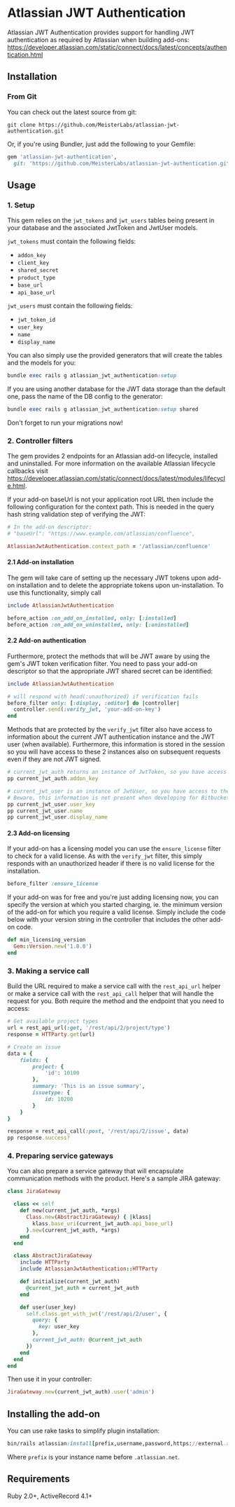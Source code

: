 # Atlassian JWT Authentication

Atlassian JWT Authentication provides support for handling JWT authentication as required by
 Atlassian when building add-ons: https://developer.atlassian.com/static/connect/docs/latest/concepts/authentication.html

## Installation

### From Git

You can check out the latest source from git:

    git clone https://github.com/MeisterLabs/atlassian-jwt-authentication.git

Or, if you're using Bundler, just add the following to your Gemfile:

```ruby
gem 'atlassian-jwt-authentication', 
  git: 'https://github.com/MeisterLabs/atlassian-jwt-authentication.git'
```

## Usage

### 1. Setup

This gem relies on the `jwt_tokens` and `jwt_users` tables being present in your database and 
the associated JwtToken and JwtUser models.

`jwt_tokens` must contain the following fields:

* `addon_key`
* `client_key`
* `shared_secret`
* `product_type`
* `base_url`
* `api_base_url`

`jwt_users` must contain the following fields:
* `jwt_token_id`
* `user_key`
* `name`
* `display_name`

You can also simply use the provided generators that will create the tables and the models for you:

```ruby
bundle exec rails g atlassian_jwt_authentication:setup
```

If you are using another database for the JWT data storage than the default one, pass the name of the DB config to the generator:
```ruby
bundle exec rails g atlassian_jwt_authentication:setup shared
```

Don't forget to run your migrations now!

### 2. Controller filters

The gem provides 2 endpoints for an Atlassian add-on lifecycle, installed and uninstalled. 
For more information on the available Atlassian lifecycle callbacks visit 
https://developer.atlassian.com/static/connect/docs/latest/modules/lifecycle.html.

If your add-on baseUrl is not your application root URL then include the following 
configuration for the context path. This is needed in the query hash string validation 
step of verifying the JWT:
```ruby
# In the add-on descriptor:
# "baseUrl": "https://www.example.com/atlassian/confluence",

AtlassianJwtAuthentication.context_path = '/atlassian/confluence'
```

#### 2.1 Add-on installation
The gem will take care of setting up the necessary JWT tokens upon add-on installation and to
delete the appropriate tokens upon un-installation. To use this functionality, simply call
 
```ruby
include AtlassianJwtAuthentication

before_action :on_add_on_installed, only: [:installed]
before_action :on_add_on_uninstalled, only: [:uninstalled]
```

#### 2.2 Add-on authentication
Furthermore, protect the methods that will be JWT aware by using the gem's
JWT token verification filter. You need to pass your add-on descriptor so that
the appropriate JWT shared secret can be identified:

```ruby
include AtlassianJwtAuthentication

# will respond with head(:unauthorized) if verification fails
before_filter only: [:display, :editor] do |controller|
  controller.send(:verify_jwt, 'your-add-on-key')
end
```

Methods that are protected by the `verify_jwt` filter also have access to information
about the current JWT authentication instance and the JWT user (when available).
Furthermore, this information is stored in the session so you will have access
to these 2 instances also on subsequent requests even if they are not JWT signed.

```ruby
# current_jwt_auth returns an instance of JwtToken, so you have access to the fields described above
pp current_jwt_auth.addon_key

# current_jwt_user is an instance of JwtUser, so you have access to the Atlassian user information.
# Beware, this information is not present when developing for Bitbucket.
pp current_jwt_user.user_key
pp current_jwt_user.name
pp current_jwt_user.display_name
```

#### 2.3 Add-on licensing
If your add-on has a licensing model you can use the `ensure_license` filter to check for a valid license.
As with the `verify_jwt` filter, this simply responds with an unauthorized header if there is no valid license
for the installation.

```ruby
before_filter :ensure_license
```
If your add-on was for free and you're just adding licensing now, you can specify
the version at which you started charging, ie. the minimum version of the add-on
for which you require a valid license. Simply include the code below with your version
string in the controller that includes the other add-on code.
```ruby
def min_licensing_version
  Gem::Version.new('1.0.0')
end
```

### 3. Making a service call

Build the URL required to make a service call with the `rest_api_url` helper or
make a service call with the `rest_api_call` helper that will handle the request for you.
Both require the method and the endpoint that you need to access:

```ruby
# Get available project types
url = rest_api_url(:get, '/rest/api/2/project/type')
response = HTTParty.get(url)

# Create an issue
data = {
    fields: {
        project: {
            'id': 10100
        },
        summary: 'This is an issue summary',
        issuetype: {
            id: 10200
        }
    }
}

response = rest_api_call(:post, '/rest/api/2/issue', data)
pp response.success?

```



### 4. Preparing service gateways

You can also prepare a service gateway that will encapsulate communication methods with the product. Here's a sample JIRA gateway:

```ruby
class JiraGateway

  class << self
    def new(current_jwt_auth, *args)
      Class.new(AbstractJiraGateway) { |klass|
        klass.base_uri(current_jwt_auth.api_base_url)
      }.new(current_jwt_auth, *args)
    end
  end

  class AbstractJiraGateway
    include HTTParty
    include AtlassianJwtAuthentication::HTTParty

    def initialize(current_jwt_auth)
      @current_jwt_auth = current_jwt_auth
    end

    def user(user_key)
      self.class.get_with_jwt('/rest/api/2/user', {
        query: {
          key: user_key
        },
        current_jwt_auth: @current_jwt_auth
      })
    end
  end
end
```

Then use it in your controller:

```ruby
JiraGateway.new(current_jwt_auth).user('admin')
```

## Installing the add-on

You can use rake tasks to simplify plugin installation:

```ruby
bin/rails atlassian:install[prefix,username,password,https://external.address.to/descriptor]
```

Where `prefix` is your instance name before `.atlassian.net`.

## Requirements

Ruby 2.0+, ActiveRecord 4.1+
